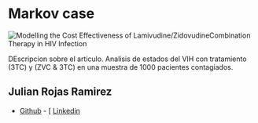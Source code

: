 # Markov case

![Modelling the Cost Effectiveness of Lamivudine/ZidovudineCombination Therapy in HIV Infection](https://www.researchgate.net/profile/Nicolae-Brinzei/publication/280756776/figure/fig1/AS:614062677315592@1523415359768/Continuous-Time-Markov-Chain-of-the-case-study.png)

DEscripcion sobre el articulo.
Analisis de estados del VIH con tratamiento (3TC) y (ZVC & 3TC) en una muestra de 1000 pacientes contagiados.


## Julian Rojas Ramirez 

- [Github](https://github.com/julian936) - [ [Linkedin](https://www.linkedin.com/in/julian-rojas-ramirez-040a2552/)